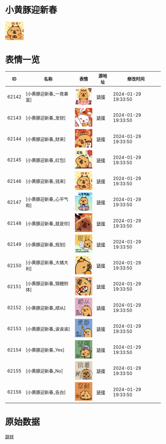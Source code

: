 # 小黄豚迎新春

<img src="./cover.png" height="60" alt="cover" />

# 表情一览

|ID|名称|表情|源地址|修改时间|
|----|----|----|----|----|
|62142|[小黄豚迎新春_一夜暴富]|<img src="./pic/062142_%5B小黄豚迎新春_一夜暴富%5D.png" height="60" alt="一夜暴富"/>|[链接](https://i0.hdslb.com/bfs/garb/8d57509b833bcba8b867fda19f057eeb713d105d.png)|2024-01-29 19:33:50|
|62143|[小黄豚迎新春_发财]|<img src="./pic/062143_%5B小黄豚迎新春_发财%5D.png" height="60" alt="发财"/>|[链接](https://i0.hdslb.com/bfs/garb/e86f2ebf04d23f95ca3fefc9c3fc89bdae51fb56.png)|2024-01-29 19:33:50|
|62144|[小黄豚迎新春_财来]|<img src="./pic/062144_%5B小黄豚迎新春_财来%5D.png" height="60" alt="财来"/>|[链接](https://i0.hdslb.com/bfs/garb/22618c0850edb649191d6a54ca72e2490e0e2366.png)|2024-01-29 19:33:50|
|62145|[小黄豚迎新春_红包]|<img src="./pic/062145_%5B小黄豚迎新春_红包%5D.png" height="60" alt="红包"/>|[链接](https://i0.hdslb.com/bfs/garb/4a21187bdedb8fca31eb8b02c63413de7077adac.png)|2024-01-29 19:33:50|
|62146|[小黄豚迎新春_钱来]|<img src="./pic/062146_%5B小黄豚迎新春_钱来%5D.png" height="60" alt="钱来"/>|[链接](https://i0.hdslb.com/bfs/garb/903ab7d005facbfd4ade21d38f85fe21e913a24d.png)|2024-01-29 19:33:50|
|62147|[小黄豚迎新春_心平气和]|<img src="./pic/062147_%5B小黄豚迎新春_心平气和%5D.png" height="60" alt="心平气和"/>|[链接](https://i0.hdslb.com/bfs/garb/faaf4e3b88bccf3d718ee38de3d0c9079c14540b.png)|2024-01-29 19:33:50|
|62148|[小黄豚迎新春_就是你]|<img src="./pic/062148_%5B小黄豚迎新春_就是你%5D.png" height="60" alt="就是你"/>|[链接](https://i0.hdslb.com/bfs/garb/bba9b81a22652f75e54d9d5842465ac750739459.png)|2024-01-29 19:33:50|
|62149|[小黄豚迎新春_规划]|<img src="./pic/062149_%5B小黄豚迎新春_规划%5D.png" height="60" alt="规划"/>|[链接](https://i0.hdslb.com/bfs/garb/02450432c63c4ebc63bfb9fa3ce8c332b87cc760.png)|2024-01-29 19:33:50|
|62150|[小黄豚迎新春_大橘大利]|<img src="./pic/062150_%5B小黄豚迎新春_大橘大利%5D.png" height="60" alt="大橘大利"/>|[链接](https://i0.hdslb.com/bfs/garb/caffe6a0d283b5f68b435dc295ce2d0b06423195.png)|2024-01-29 19:33:50|
|62151|[小黄豚迎新春_锦鲤附体]|<img src="./pic/062151_%5B小黄豚迎新春_锦鲤附体%5D.png" height="60" alt="锦鲤附体"/>|[链接](https://i0.hdslb.com/bfs/garb/134c932aaddd620453138099fb2311bcc5ee09eb.png)|2024-01-29 19:33:50|
|62152|[小黄豚迎新春_顺从]|<img src="./pic/062152_%5B小黄豚迎新春_顺从%5D.png" height="60" alt="顺从"/>|[链接](https://i0.hdslb.com/bfs/garb/06a4b8eb6447cb6190082cacc30aa4939406f029.png)|2024-01-29 19:33:50|
|62153|[小黄豚迎新春_诶诶诶]|<img src="./pic/062153_%5B小黄豚迎新春_诶诶诶%5D.png" height="60" alt="诶诶诶"/>|[链接](https://i0.hdslb.com/bfs/garb/68269ac4a128b579477fff0cd31665e2888118b7.png)|2024-01-29 19:33:50|
|62154|[小黄豚迎新春_Yes]|<img src="./pic/062154_%5B小黄豚迎新春_Yes%5D.png" height="60" alt="Yes"/>|[链接](https://i0.hdslb.com/bfs/garb/a8452ca752637e7a2b48d3004fdeada24e426696.png)|2024-01-29 19:33:50|
|62155|[小黄豚迎新春_No]|<img src="./pic/062155_%5B小黄豚迎新春_No%5D.png" height="60" alt="No"/>|[链接](https://i0.hdslb.com/bfs/garb/a9401db4bff3f5c47774a34e37740182814d32cd.png)|2024-01-29 19:33:50|
|62156|[小黄豚迎新春_告白]|<img src="./pic/062156_%5B小黄豚迎新春_告白%5D.png" height="60" alt="告白"/>|[链接](https://i0.hdslb.com/bfs/garb/7ed35ac0a17fd22da0e61cbf254dc7d9abc92c02.png)|2024-01-29 19:33:50|

# 原始数据

[跳转](./raw.json)

